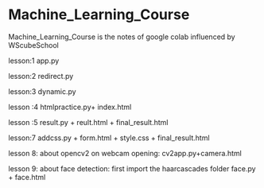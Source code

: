 # Machine_Learning_Course
Machine_Learning_Course is the notes of google colab influenced by WScubeSchool 

lesson:1
app.py

lesson:2
redirect.py

lesson:3
dynamic.py

lesson :4
htmlpractice.py+  index.html

lesson :5
result.py + reult.html + final_result.html

lesson:7
addcss.py  +  form.html +  style.css + final_result.html

lesson 8:
about opencv2 on webcam opening:
cv2app.py+camera.html


lesson 9:
about face detection:
first import the haarcascades folder
face.py + face.html

